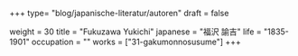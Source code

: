 +++
type= "blog/japanische-literatur/autoren"
draft = false

weight = 30
title = "Fukuzawa Yukichi"
japanese = "福沢 諭吉"
life = "1835-1901"
occupation = ""
works = ["31-gakumonnosusume"]
+++
